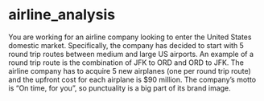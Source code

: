 # airline_analysis
You are working for an airline company looking to enter the United States domestic market. Specifically, the company has decided to start with 5 round trip routes between medium and large US airports. An example of a round trip route is the combination of JFK to ORD and ORD to JFK. The airline company has to acquire 5 new airplanes (one per round trip route) and the upfront cost for each airplane is $90 million. The company’s motto is “On time, for you”, so punctuality is a big part of its brand image.
